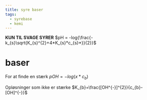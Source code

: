 ```yaml
---
title: syre baser
tags:
  - syrebase
  - kemi
---
```


**KUN TIL SVAGE SYRER**
$pH = -log{\frac{-k_{s}\sqrt{K_{s}^{2}+4*K_{s}*c_{s}*}}{2}}$

# baser
For at finde en stærk
$pOH = -log(x*c_{b})$

Opløsninger som ikke er stærke
$K_{b}=\frac{[OH^{-}]^{2}}{c_{b}-[OH]^{-}}$
